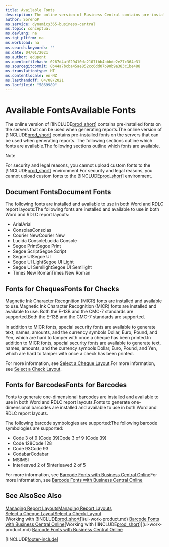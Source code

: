 ```yaml
---
title: Available Fonts
description: The online version of Business Central contains pre-installed fonts on the servers that can be used when generating reports.
author: SorenGP
ms.service: dynamics365-business-central
ms.topic: conceptual
ms.devlang: na
ms.tgt_pltfrm: na
ms.workload: na
ms.search.keywords: ''
ms.date: 04/01/2021
ms.author: edupont
ms.openlocfilehash: 0267d4af029410da2107fbb4bbbde2e27c364e31
ms.sourcegitcommit: 8b44a7bcba45ae852cc6dd07b90b9a383c1be488
ms.translationtype: HT
ms.contentlocale: en-NZ
ms.lasthandoff: 04/08/2021
ms.locfileid: "5869989"
---
```

# <a name="available-fonts"></a><span data-ttu-id="924df-103">Available Fonts</span><span class="sxs-lookup"><span data-stu-id="924df-103">Available Fonts</span></span>

<span data-ttu-id="924df-104">The online version of [!INCLUDE[prod_short](includes/prod_short.md)] contains pre-installed fonts on the servers that can be used when generating reports.</span><span class="sxs-lookup"><span data-stu-id="924df-104">The online version of [!INCLUDE[prod_short](includes/prod_short.md)] contains pre-installed fonts on the servers that can be used when generating reports.</span></span> <span data-ttu-id="924df-105">The following sections outline which fonts are available.</span><span class="sxs-lookup"><span data-stu-id="924df-105">The following sections outline which fonts are available.</span></span>

> [!NOTE]
> <span data-ttu-id="924df-106">For security and legal reasons, you cannot upload custom fonts to the [!INCLUDE[prod_short](includes/prod_short.md)] environment.</span><span class="sxs-lookup"><span data-stu-id="924df-106">For security and legal reasons, you cannot upload custom fonts to the [!INCLUDE[prod_short](includes/prod_short.md)] environment.</span></span>

## <a name="document-fonts"></a><span data-ttu-id="924df-107">Document Fonts</span><span class="sxs-lookup"><span data-stu-id="924df-107">Document Fonts</span></span>

<span data-ttu-id="924df-108">The following fonts are installed and available to use in both Word and RDLC report layouts:</span><span class="sxs-lookup"><span data-stu-id="924df-108">The following fonts are installed and available to use in both Word and RDLC report layouts:</span></span>

* <span data-ttu-id="924df-109">Arial</span><span class="sxs-lookup"><span data-stu-id="924df-109">Arial</span></span>
* <span data-ttu-id="924df-110">Consolas</span><span class="sxs-lookup"><span data-stu-id="924df-110">Consolas</span></span>
* <span data-ttu-id="924df-111">Courier New</span><span class="sxs-lookup"><span data-stu-id="924df-111">Courier New</span></span>
* <span data-ttu-id="924df-112">Lucida Console</span><span class="sxs-lookup"><span data-stu-id="924df-112">Lucida Console</span></span>
* <span data-ttu-id="924df-113">Segoe Print</span><span class="sxs-lookup"><span data-stu-id="924df-113">Segoe Print</span></span>
* <span data-ttu-id="924df-114">Segoe Script</span><span class="sxs-lookup"><span data-stu-id="924df-114">Segoe Script</span></span>
* <span data-ttu-id="924df-115">Segoe UI</span><span class="sxs-lookup"><span data-stu-id="924df-115">Segoe UI</span></span>
* <span data-ttu-id="924df-116">Segoe UI Light</span><span class="sxs-lookup"><span data-stu-id="924df-116">Segoe UI Light</span></span>
* <span data-ttu-id="924df-117">Segoe UI Semilight</span><span class="sxs-lookup"><span data-stu-id="924df-117">Segoe UI Semilight</span></span>
* <span data-ttu-id="924df-118">Times New Roman</span><span class="sxs-lookup"><span data-stu-id="924df-118">Times New Roman</span></span>

## <a name="fonts-for-checks"></a><span data-ttu-id="924df-119">Fonts for Cheques</span><span class="sxs-lookup"><span data-stu-id="924df-119">Fonts for Checks</span></span>

<span data-ttu-id="924df-120">Magnetic Ink Character Recognition (MICR) fonts are installed and available to use.</span><span class="sxs-lookup"><span data-stu-id="924df-120">Magnetic Ink Character Recognition (MICR) fonts are installed and available to use.</span></span> <span data-ttu-id="924df-121">Both the E-13B and the CMC-7 standards are supported.</span><span class="sxs-lookup"><span data-stu-id="924df-121">Both the E-13B and the CMC-7 standards are supported.</span></span>  

<span data-ttu-id="924df-122">In addition to MICR fonts, special security fonts are available to generate text, names, amounts, and the currency symbols Dollar, Euro, Pound, and Yen, which are hard to tamper with once a cheque has been printed.</span><span class="sxs-lookup"><span data-stu-id="924df-122">In addition to MICR fonts, special security fonts are available to generate text, names, amounts, and the currency symbols Dollar, Euro, Pound, and Yen, which are hard to tamper with once a check has been printed.</span></span>  

<span data-ttu-id="924df-123">For more information, see [Select a Cheque Layout](finance-how-define-check-layouts.md).</span><span class="sxs-lookup"><span data-stu-id="924df-123">For more information, see [Select a Check Layout](finance-how-define-check-layouts.md).</span></span>  

## <a name="fonts-for-barcodes"></a><span data-ttu-id="924df-124">Fonts for Barcodes</span><span class="sxs-lookup"><span data-stu-id="924df-124">Fonts for Barcodes</span></span>
<span data-ttu-id="924df-125">Fonts to generate one-dimensional barcodes are installed and available to use in both Word and RDLC report layouts.</span><span class="sxs-lookup"><span data-stu-id="924df-125">Fonts to generate one-dimensional barcodes are installed and available to use in both Word and RDLC report layouts.</span></span>

<span data-ttu-id="924df-126">The following barcode symbologies are supported:</span><span class="sxs-lookup"><span data-stu-id="924df-126">The following barcode symbologies are supported:</span></span>
* <span data-ttu-id="924df-127">Code 3 of 9 (Code 39)</span><span class="sxs-lookup"><span data-stu-id="924df-127">Code 3 of 9 (Code 39)</span></span>
* <span data-ttu-id="924df-128">Code 128</span><span class="sxs-lookup"><span data-stu-id="924df-128">Code 128</span></span>
* <span data-ttu-id="924df-129">Code 93</span><span class="sxs-lookup"><span data-stu-id="924df-129">Code 93</span></span>
* <span data-ttu-id="924df-130">Codabar</span><span class="sxs-lookup"><span data-stu-id="924df-130">Codabar</span></span>
* <span data-ttu-id="924df-131">MSI</span><span class="sxs-lookup"><span data-stu-id="924df-131">MSI</span></span>
* <span data-ttu-id="924df-132">Interleaved 2 of 5</span><span class="sxs-lookup"><span data-stu-id="924df-132">Interleaved 2 of 5</span></span>

<span data-ttu-id="924df-133">For more information, see [Barcode Fonts with Business Central Online](/dynamics365/business-central/dev-itpro/developer/devenv-report-barcode-fonts.md)</span><span class="sxs-lookup"><span data-stu-id="924df-133">For more information, see [Barcode Fonts with Business Central Online](/dynamics365/business-central/dev-itpro/developer/devenv-report-barcode-fonts.md)</span></span>

## <a name="see-also"></a><span data-ttu-id="924df-134">See Also</span><span class="sxs-lookup"><span data-stu-id="924df-134">See Also</span></span>

[<span data-ttu-id="924df-135">Managing Report Layouts</span><span class="sxs-lookup"><span data-stu-id="924df-135">Managing Report Layouts</span></span>](ui-manage-report-layouts.md)  
[<span data-ttu-id="924df-136">Select a Cheque Layout</span><span class="sxs-lookup"><span data-stu-id="924df-136">Select a Check Layout</span></span>](finance-how-define-check-layouts.md)  
<span data-ttu-id="924df-137">[Working with [!INCLUDE[prod_short](includes/prod_short.md)]](ui-work-product.md)
[Barcode Fonts with Business Central Online](/dynamics365/business-central/dev-itpro/developer/devenv-report-barcode-fonts.md)</span><span class="sxs-lookup"><span data-stu-id="924df-137">[Working with [!INCLUDE[prod_short](includes/prod_short.md)]](ui-work-product.md)
[Barcode Fonts with Business Central Online](/dynamics365/business-central/dev-itpro/developer/devenv-report-barcode-fonts.md)</span></span>

[!INCLUDE[footer-include](includes/footer-banner.md)]
